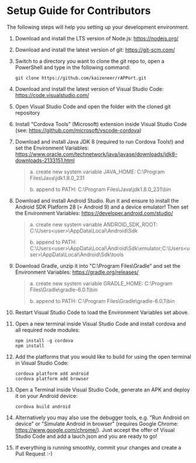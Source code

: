 # Setup Guide for Contributors

The following steps will help you setting up your development environment.

1. Download and install the LTS version of Node.js: https://nodejs.org/

2. Download and install the latest version of git: https://git-scm.com/

3. Switch to a directory you want to clone the git repo to, open a PowerShell and type in the following command:

    ```
    git clone https://github.com/kaizeneer/rAPPort.git
    ```

4. Download and install the latest version of Visual Studio Code: https://code.visualstudio.com/

5. Open Visual Studio Code and open the folder with the cloned git repository

6. Install "Cordova Tools" (Microsoft) extension inside Visual Studio Code (see: https://github.com/microsoft/vscode-cordova)
   
7. Download and install Java JDK 8 (required to run Cordova Tools!) and set the Environment Variables: https://www.oracle.com/technetwork/java/javase/downloads/jdk8-downloads-2133151.html
   
    >a. create new system variable JAVA_HOME: C:\Program Files\Java\jdk1.8.0_231
    >
    >b. append to PATH: C:\Program Files\Java\jdk1.8.0_231\bin

8. Download and install Android Studio. Run it and ensure to install the Android SDK Platform 28 (= Android 9) and a device emulator! Then set the Environment Variables: https://developer.android.com/studio/
   
    >a. create new system variable ANDROID_SDK_ROOT: C:\Users\<user>\AppData\Local\Android\Sdk
    >
    >b. append to PATH: C:\Users\<user>\AppData\Local\Android\Sdk\emulator;C:\Users\<user>\AppData\Local\Android\Sdk\tools

9.  Download Gradle, unzip it into "C:\Program Files\Gradle" and set the Environment Variables: https://gradle.org/releases/
   
    >a. create new system variable GRADLE_HOME: C:\Program Files\Gradle\gradle-6.0.1\bin
    >
    >b. append to PATH: C:\Program Files\Gradle\gradle-6.0.1\bin

10.  Restart Visual Studio Code to load the Environment Variables set above.

11. Open a new terminal inside Visual Studio Code and install cordova and all required node modules:
   
    ```   
    npm install -g cordova
    npm install
    ```

12. Add the platforms that you would like to build for using the open terminal in Visual Studio Code:
   
    ```    
    cordova platform add android
    cordova platform add browser
    ```

13. Open a Terminal inside Visual Studio Code, generate an APK and deploy it on your Android device:
    
    ```
    cordova build android
    ```

14. Alternatively you may also use the debugger tools, e.g. "Run Android on device" or "Simulate Android in browser" (requires Google Chrome: https://www.google.com/chrome/). Just accept the offer of Visual Studio Code and add a lauch.json and you are ready to go!

15. If everything is running smoothly, commit your changes and create a Pull Request :-)